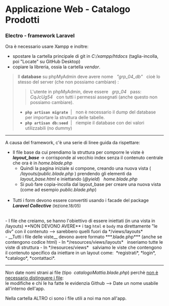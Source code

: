 ﻿# Applicazione Web - Catalogo Prodotti

### Electro - framework Laravel
Ora è necessario usare Xampp e inoltre:
- spostare la cartella principale di git in  *C:/xampp/htdocs* (taglia-incolla, poi "Locate" su GitHub Desktop)
- copiare la libreria, ossia la cartella *vendor*.

> Il **database** su phpMyAdmin deve avere nome &nbsp; *"grp_04_db"* &nbsp; cioè lo stesso del server (che non possiamo cambiare) :
  >>L'utente in phpMyAdmin, deve essere &nbsp; *grp_04*  &nbsp; pass: *CqJcUg54* &nbsp; con tutti i permessi assegnati (anche questo non possiamo cambiare).
> - **<code>php artisan migrate</code>**  &nbsp;| &nbsp; non è necessario il dump del database per importare la struttura delle tabelle.
> - **<code>php artisan db:seed</code>** &nbsp;| &nbsp; riempie il database con dei valori utilizzabili (no dummy)
> &nbsp;
---
A causa del framework, c'è una serie di linee guida da rispettare:
- Il file base da cui prendiamo la struttura per comporre le viste è  ***layout_base*** -> corrisponde al vecchio index senza il contenuto centrale che ora è in *home.blade.php*
  - Quindi la pagina iniziale si compone, creando una nuova vista ( */layouts/public.blade.php* ) prendendo gli elementi da *layout_base.html* e iniettando (*@yield*) &nbsp; *home.blade.php* 
  - Si può fare copia-incolla dal layout_base per creare una nuova vista (come ad esempio *public.blade.php*)
  <br>
- Tutti i form devono essere convertiti usando i facade del package ***Laravel Collective*** <par style="font-size: 13px;">(lezione.18/05)</par>
<br>
- I file che creiamo, se hanno l'obiettivo di essere iniettati (in una vista in /layouts)  **NON DEVONO AVERE** i tag <code>html</code> e <code>body</code> ma direttamente "le div" con il contenuto --> sarebbero quelli fuori da */views/layouts*
<br>
- __Tutti i file delle viste__ devono avere formato ***.blade.php*** (anche se contengono codice html)
  - In */resources/views/layouts*  &nbsp; inseriamo tutte le viste di struttura
  - In */resources/views* &nbsp; salviamo le viste che contengono il contenuto specifico da iniettare in un layout come:&nbsp; *registrati*, *login*, *catalogo*, *contattaci*.
  <br>
  
---
Non date nomi strani ai file (tipo &nbsp;*catalogoMattia.blade.php*) perchè <u>non è necessario distinguere i file</u>:<br> le modifiche e chi le ha fatte le evidenzia Github --> Date un nome usabile all'interno dell'app.

 Nella cartella ALTRO ci sono i file utili a noi ma non all'app.